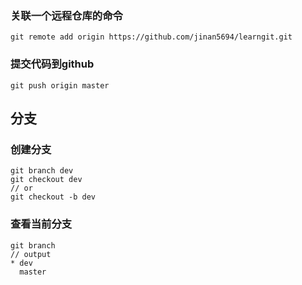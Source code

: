 ### 关联一个远程仓库的命令
```
git remote add origin https://github.com/jinan5694/learngit.git
```
### 提交代码到github
```
git push origin master
```
## 分支
### 创建分支
```
git branch dev
git checkout dev
// or
git checkout -b dev
```
### 查看当前分支
```
git branch
// output
* dev
  master
```